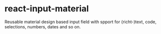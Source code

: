 # react-input-material
Reusable material design based input field with spport for (richt-)text, code, selections, numbers, dates and so on.

